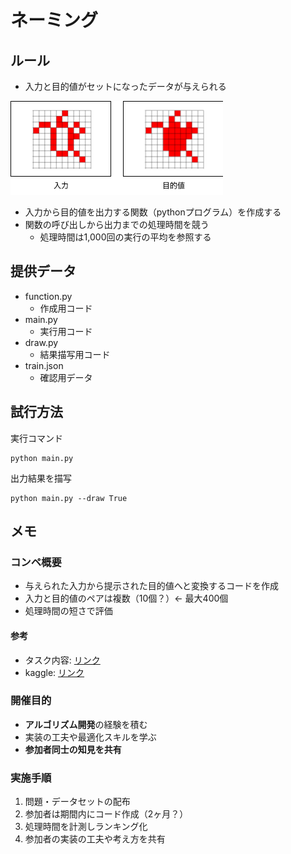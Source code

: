 # ネーミング

## ルール

- 入力と目的値がセットになったデータが与えられる

![](image.png)

- 入力から目的値を出力する関数（pythonプログラム）を作成する
- 関数の呼び出しから出力までの処理時間を競う
  - 処理時間は1,000回の実行の平均を参照する

## 提供データ

- function.py
  - 作成用コード
- main.py
  - 実行用コード
- draw.py
  - 結果描写用コード
- train.json
  - 確認用データ

## 試行方法

実行コマンド
```
python main.py
```
出力結果を描写
```
python main.py --draw True
```

## メモ

### コンペ概要

- 与えられた入力から提示された目的値へと変換するコードを作成
- 入力と目的値のペアは複数（10個？）← 最大400個
- 処理時間の短さで評価

#### 参考
- タスク内容: [リンク](https://arcprize.org/play?task=007bbfb7)
- kaggle: [リンク](https://www.kaggle.com/competitions/google-code-golf-2025/overview)

### 開催目的

- **アルゴリズム開発**の経験を積む
- 実装の工夫や最適化スキルを学ぶ
- **参加者同士の知見を共有**

### 実施手順

1. 問題・データセットの配布
2. 参加者は期間内にコード作成（2ヶ月？）
3. 処理時間を計測しランキング化
4. 参加者の実装の工夫や考え方を共有
